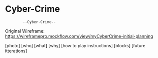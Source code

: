 # Cyber-Crime
            --Cyber-Crime--


Original Wireframe:
     https://wireframepro.mockflow.com/view/myCyberCrime-initial-planning

[photo]
            [who]
            [what]
            [why]
            [how to play instructions]
            [blocks]
            [future itterations]
